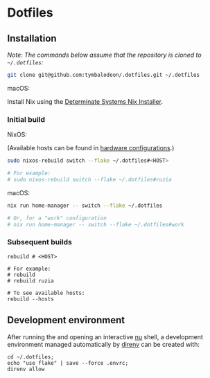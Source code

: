 # Dotfiles

## Installation

_Note: The commands below assume that the repository is cloned to `~/.dotfiles`:_

```sh
git clone git@github.com:tymbalodeon/.dotfiles.git ~/.dotfiles
```

macOS:

Install Nix using the [Determinate Systems Nix Installer](https://github.com/DeterminateSystems/nix-installer).

### Initial build

NixOS:

(Available hosts can be found in
[hardware configurations](./linux/hardware-configurations).)

```sh
sudo nixos-rebuild switch --flake ~/.dotfiles#<HOST>

# For example:
# sudo nixos-rebuild switch --flake ~/.dotfiles#ruzia
```

macOS:

```sh
nix run home-manager -- switch --flake ~/.dotfiles

# Or, for a "work" configuration
# nix run home-manager -- switch --flake ~/.dotfiles#work
```

### Subsequent builds

```nushell
rebuild # <HOST>

# For example:
# rebuild
# rebuild ruzia
```

```nushell
# To see available hosts:
rebuild --hosts
```

## Development environment

After running the [](#installation) and opening an interactive
[nu](https://www.nushell.sh/) shell, a development environment managed
automatically by [direnv](https://direnv.net/) can be created with:

```nushell
cd ~/.dotfiles;
echo "use flake" | save --force .envrc;
direnv allow
```
